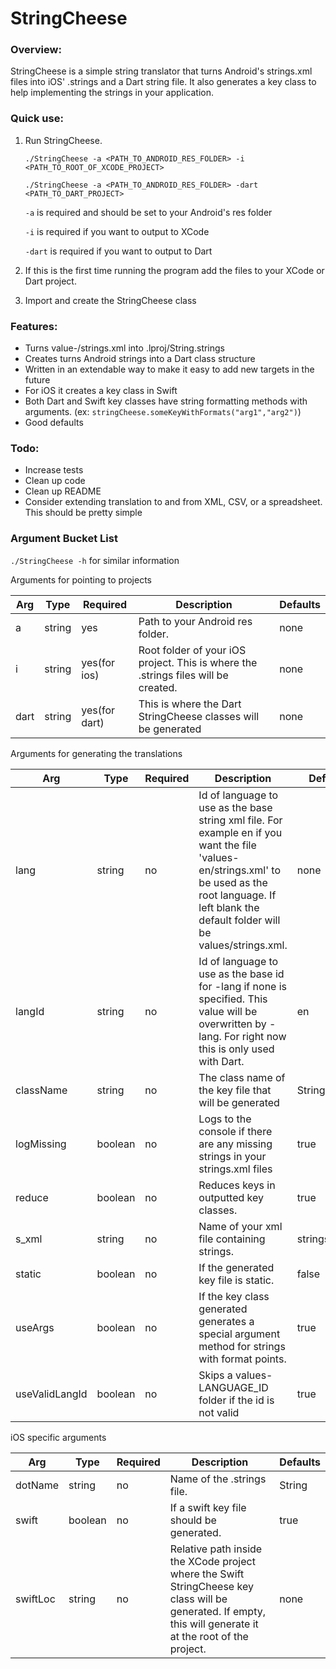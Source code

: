 # StringCheese
### Overview:
StringCheese is a simple string translator that turns Android's strings.xml files into iOS' .strings and a Dart string file. 
It also generates a key class to help implementing the strings in your application.

### Quick use:

1. Run StringCheese.

    `./StringCheese -a <PATH_TO_ANDROID_RES_FOLDER> -i <PATH_TO_ROOT_OF_XCODE_PROJECT>`

    `./StringCheese -a <PATH_TO_ANDROID_RES_FOLDER> -dart <PATH_TO_DART_PROJECT>`

    `-a` is required and should be set to your Android's res folder

    `-i` is required if you want to output to XCode

    `-dart` is required if you want to output to Dart

2. If this is the first time running the program add the files to your XCode or Dart project.
3. Import and create the StringCheese class

### Features:

* Turns value-<language id>/strings.xml into <language id>.lproj/String.strings
* Creates turns Android strings into a Dart class structure
* Written in an extendable way to make it easy to add new targets in the future
* For iOS it creates a key class in Swift
* Both Dart and Swift key classes have string formatting methods with arguments. (ex: `stringCheese.someKeyWithFormats("arg1","arg2")`)
* Good defaults

### Todo:

* Increase tests
* Clean up code
* Clean up README
* Consider extending translation to and from XML, CSV, or a spreadsheet. This should be pretty simple

### Argument Bucket List

`./StringCheese -h` for similar information

Arguments for pointing to projects

| Arg | Type    | Required   | Description  | Defaults |
| -------------- | ------- | ---------- | ------------ | ----------- |
| a   | string  | yes          | Path to your Android res folder.  | none |
| i   | string  | yes(for ios) | Root folder of your iOS project. This is where the .strings files will be created.  | none |
| dart | string  | yes(for dart) | This is where the Dart StringCheese classes will be generated  | none |

Arguments for generating the translations

| Arg | Type    | Required   | Description  | Defaults |
| -------------- | ------- | ---------- | ------------ | ----------- |
| lang | string  | no | Id of language to use as the base string xml file. For example en if you want the file 'values-en/strings.xml' to be used as the root language. If left blank the default folder will be values/strings.xml.  | none |
| langId | string  | no | Id of language to use as the base id for -lang if none is specified. This value will be overwritten by -lang. For right now this is only used with Dart.  | en |
| className | string  | no | The class name of the key file that will be generated  | StringCheese |
| logMissing | boolean  | no | Logs to the console if there are any missing strings in your strings.xml files  | true |
| reduce | boolean  | no | Reduces keys in outputted key classes. | true |
| s_xml | string  | no | Name of your xml file containing strings. | strings |
| static | boolean  | no | If the generated key file is static. | false |
| useArgs | boolean  | no | If the key class generated generates a special argument method for strings with format points. | true |
| useValidLangId | boolean  | no | Skips a values-LANGUAGE_ID folder if the id is not valid | true |

iOS specific arguments

| Arg | Type    | Required   | Description  | Defaults |
| -------------- | ------- | ---------- | ------------ | ----------- |
| dotName   | string  | no | Name of the .strings file.  | String |
| swift   | boolean  | no | If a swift key file should be generated.  | true |
| swiftLoc | string  | no | Relative path inside the XCode project where the Swift StringCheese key class will be generated. If empty, this will generate it at the root of the project. | none |

